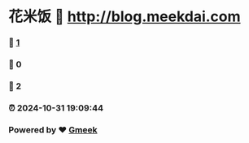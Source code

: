 # 花米饭 :link: http://blog.meekdai.com 
### :page_facing_up: [1](http://blog.meekdai.com/tag.html) 
### :speech_balloon: 0 
### :hibiscus: 2 
### :alarm_clock: 2024-10-31 19:09:44 
### Powered by :heart: [Gmeek](https://github.com/Meekdai/Gmeek)
